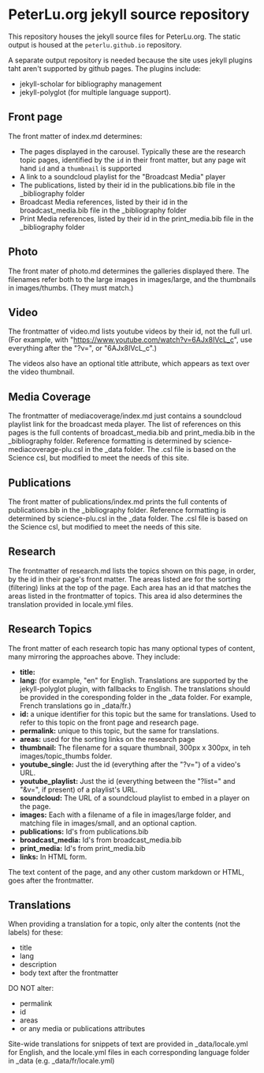 
# PeterLu.org jekyll source repository

This repository houses the jekyll source files for PeterLu.org. The static output is housed at the `peterlu.github.io` repository. 

A separate output repository is needed because the site uses jekyll plugins taht aren't supported by github pages. The plugins include:
- jekyll-scholar for bibliography management
- jekyll-polyglot (for multiple language support).

## Front page

The front matter of index.md determines:
- The pages displayed in the carousel. Typically these are the research topic pages, identified by the `id` in their front matter, but any page wit hand `id` and a `thumbnail` is supported
- A link to a soundcloud playlist for the "Broadcast Media" player
- The publications, listed by their id in the publications.bib file in the _bibliography folder
- Broadcast Media references, listed by their id in the broadcast_media.bib file in the _bibliography folder
- Print Media references, listed by their id in the print_media.bib file in the _bibliography folder

## Photo

The front mater of photo.md determines the galleries displayed there. The filenames refer both to the large images in images/large, and the thumbnails in images/thumbs. (They must match.)

## Video

The frontmatter of video.md lists youtube videos by their id, not the full url. (For example, with "https://www.youtube.com/watch?v=6AJx8IVcL_c", use everything after the "?v=", or "6AJx8IVcL_c".)

The videos also have an optional title attribute, which appears as text over the video thumbnail.

## Media Coverage

The frontmatter of mediacoverage/index.md just contains a soundcloud playlist link for the broadcast meda player. The list of references on this pages is the full contents of broadcast_media.bib and print_media.bib in the _bibliography folder. Reference formatting is determined by science-mediacoverage-plu.csl in the _data folder. The .csl file is based on the Science csl, but modified to meet the needs of this site.

## Publications

The front matter of publications/index.md prints the full contents of publications.bib in the _bibliography folder. Reference formatting is determined by science-plu.csl in the _data folder. The .csl file is based on the Science csl, but modified to meet the needs of this site.

## Research

The frontmatter of research.md lists the topics shown on this page, in order, by the id in their page's front matter. The areas listed are for the sorting (filtering) links at the top of the page. Each area has an id that matches the areas listed in the frontmatter of topics. This area id also determines the translation provided in locale.yml files.

## Research Topics

The front matter of each research topic has many optional types of content, many mirroring the approaches above. They include:
- **title:**
- **lang:** (for example, "en" for English. Translations are supported by the jekyll-polyglot plugin, with fallbacks to English. The translations should be provided in the coresponding folder in the _data folder. For example, French translations go in _data/fr.)
- **id:** a unique identifier for this topic but the same for translations. Used to refer to this topic on the front page and research page.
- **permalink:** unique to this topic, but the same for translations.
- **areas:** used for the sorting links on the research page
- **thumbnail:** The filename for a square thumbnail, 300px x 300px, in teh images/topic_thumbs folder.
- **youtube_single:** Just the id (everything after the "?v=") of a video's URL.
- **youtube_playlist:** Just the id (everything between the "?list=" and "&v=", if present) of a playlist's URL.
- **soundcloud:** The URL of a soundcloud playlist to embed in a player on the page.
- **images:** Each with a filename of a file in images/large folder, and matching file in images/small, and an optional caption.
- **publications:** Id's from publications.bib
- **broadcast_media:** Id's from broadcast_media.bib
- **print_media:** Id's from print_media.bib
- **links:** In HTML form.

The text content of the page, and any other custom markdown or HTML, goes after the frontmatter.

## Translations
When providing a translation for a topic, only alter the contents (not the labels) for these:
- title
- lang 
- description
- body text after the frontmatter

DO NOT alter:
- permalink
- id
- areas
- or any media or publications attributes

Site-wide translations for snippets of text are provided in _data/locale.yml for English, and the locale.yml files in each corresponding language folder in _data (e.g. _data/fr/locale.yml)